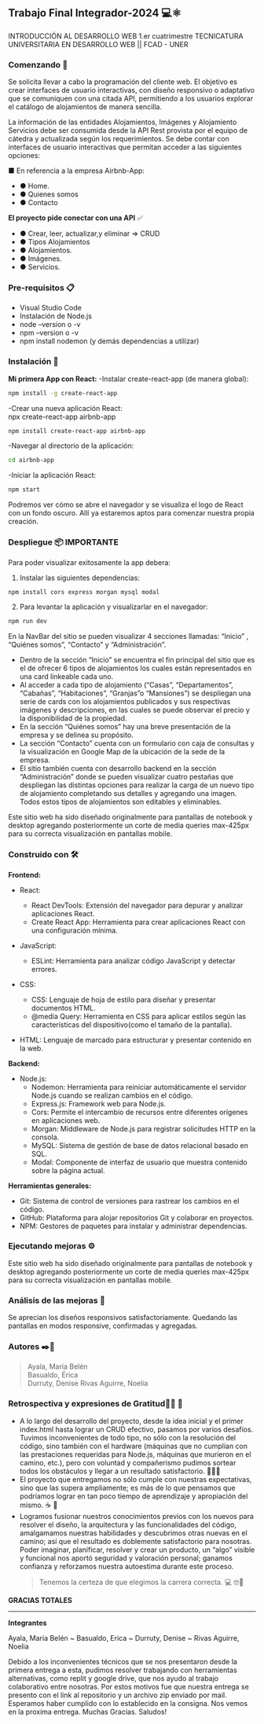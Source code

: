  ## Trabajo Final Integrador-2024 💻⚛️
INTRODUCCIÓN AL DESARROLLO WEB 1.er cuatrimestre 
TECNICATURA UNIVERSITARIA EN DESARROLLO WEB || FCAD - UNER 

### Comenzando 🚀
Se solicita llevar a cabo la programación del cliente web. El objetivo es crear interfaces de usuario interactivas, con diseño responsivo o adaptativo que se comuniquen con una citada API, permitiendo a los usuarios explorar el catálogo de alojamientos de manera sencilla. 

La información de las entidades Alojamientos, Imágenes y Alojamiento Servicios debe ser consumida desde la API Rest provista por el equipo de cátedra y actualizada según los requerimientos.
 Se debe contar con interfaces de usuario interactivas que permitan acceder a las siguientes opciones: 
 
■ En referencia a la empresa Airbnb-App: 
- ● Home. 
- ● Quienes somos 
- ● Contacto 

**El proyecto pide conectar con una API** ✅

- ● Crear, leer, actualizar,y eliminar => CRUD
- ● Tipos Alojamientos
- ● Alojamientos.
- ● Imágenes.
- ● Servicios.

### Pre-requisitos 📋
- Visual Studio Code
- Instalación de Node.js
- node –version o -v
- npm –version o -v
- npm install nodemon (y demás dependencias a utilizar)

### Instalación 🔧
**Mi primera App con React:**
-Instalar create-react-app (de manera global):
```bash
npm install -g create-react-app
```
-Crear una nueva aplicación React:	
 	npx create-react-app airbnb-app
 ```bash
npm install create-react-app airbnb-app
``` 
  
-Navegar al directorio de la aplicación:
```bash
cd airbnb-app
```
-Iniciar la aplicación React:
```bash
npm start
```

Podremos ver cómo se abre el navegador y se visualiza el logo de React con un fondo oscuro. 
Allí ya estaremos aptos para comenzar nuestra propia creación.

### Despliegue 📦  IMPORTANTE

Para poder visualizar exitosamente la app debera:
1. Instalar las siguientes dependencias:
```bash
npm install cors express morgan mysql modal
```
2. Para levantar la aplicación y visualizarlar en el navegador: 
```bash
npm run dev
```

En la NavBar del sitio se pueden visualizar 4 secciones llamadas: “Inicio” , “Quiénes somos”, “Contacto” y “Administración”.

- Dentro de la sección “Inicio” se encuentra el fin principal del sitio que es el de ofrecer 6 tipos de alojamientos los cuales están representados en una card linkeable cada uno.
- Al acceder a cada tipo de alojamiento (“Casas”, “Departamentos”, “Cabañas”, “Habitaciones”, “Granjas”o “Mansiones”) se despliegan una serie de cards con los alojamientos publicados y sus respectivas imágenes y descripciones, en las cuales se puede observar el precio y la disponibilidad de la propiedad.
- En la sección “Quiénes somos” hay una breve presentación de la empresa y se delinea su propósito.
- La sección “Contacto” cuenta con un formulario con caja de consultas y la visualización en Google Map de la ubicación de la sede de la empresa.
- El sitio también cuenta con desarrollo backend en la sección “Administración” donde se pueden visualizar cuatro pestañas que despliegan las distintas opciones para realizar la carga de un nuevo tipo de alojamiento completando sus detalles y agregando una imagen. Todos estos tipos de alojamientos son editables y eliminables.

Este sitio web ha sido diseñado originalmente para pantallas de notebook y desktop agregando posteriormente un corte de media queries max-425px para su correcta visualización en pantallas mobile.

### Construido con 🛠️
**Frontend:**
- React:
  - React DevTools: Extensión del navegador para depurar y analizar aplicaciones React.
  - Create React App: Herramienta para crear aplicaciones React con una configuración mínima.

- JavaScript:
   - ESLint: Herramienta para analizar código JavaScript y detectar errores.

- CSS:
  - CSS: Lenguaje de hoja de estilo para diseñar y presentar documentos HTML.
  - @media Query: Herramienta en CSS para aplicar estilos según las características del dispositivo(como el tamaño de la pantalla).

- HTML: Lenguaje de marcado para estructurar y presentar contenido en la web.

**Backend:**
- Node.js:
  - Nodemon: Herramienta para reiniciar automáticamente el servidor Node.js cuando se realizan cambios en el código.
  - Express.js: Framework web para Node.js.
  - Cors: Permite el intercambio de recursos entre diferentes orígenes en aplicaciones web.
  - Morgan: Middleware de Node.js para registrar solicitudes HTTP en la consola.
  - MySQL: Sistema de gestión de base de datos relacional basado en SQL.
  - Modal: Componente de interfaz de usuario que muestra contenido sobre la página actual.

**Herramientas generales:**
  - Git: Sistema de control de versiones para rastrear los cambios en el código.
  - GitHub: Plataforma para alojar repositorios Git y colaborar en proyectos.
  - NPM: Gestores de paquetes para instalar y administrar dependencias.


### Ejecutando mejoras ⚙️
  Este sitio web ha sido diseñado originalmente para pantallas de notebook y desktop agregando posteriormente un corte de media queries max-425px para su correcta visualización en pantallas mobile.

### Análisis de las mejoras 📱
  Se aprecian los diseños responsivos satisfactoriamente. Quedando las pantallas en modos responsive,  confirmadas y agregadas.

### Autores ✒️📖
> Ayala, María Belén  
> Basualdo, Érica  
> Durruty, Denise 
> Rivas Aguirre, Noelia


### Retrospectiva y expresiones de Gratitud🎁📄 📌
   - A lo largo del desarrollo del proyecto, desde la idea inicial y el primer index.html hasta lograr un CRUD efectivo, pasamos por varios desafíos. Tuvimos inconvenientes de todo tipo, no sólo con la resolución del código, sino también con el hardware (máquinas que no cumplían con las prestaciones requeridas para Node.js, máquinas que murieron en el camino, etc.), pero con voluntad y compañerismo pudimos sortear todos los obstáculos y llegar a un resultado satisfactorio. 🙌🏼✨
  - El proyecto que entregamos no sólo cumple con nuestras expectativas, sino que las supera ampliamente; es más de lo que pensamos que podríamos lograr en tan poco tiempo de aprendizaje y apropiación del mismo. ☕ 🧉
  - Logramos fusionar nuestros conocimientos previos con los nuevos para resolver el diseño, la arquitectura y las funcionalidades del código, amalgamamos nuestras habilidades y descubrimos otras nuevas en el camino; así que el resultado es doblemente satisfactorio para nosotras. Poder imaginar, planificar, resolver y crear un producto, un “algo” visible y funcional nos aportó seguridad y valoración personal; ganamos confianza y reforzamos nuestra autoestima durante este proceso.
    > Tenemos la certeza de que elegimos la carrera correcta. 💻 🤓🥰 
  
  **GRACIAS TOTALES**

-----------------------------------------------------------------------------------------------

**Integrantes**

Ayala, Maria Belén  ~  Basualdo, Erica  ~  Durruty, Denise  ~  Rivas Aguirre, Noelia

Debido a los inconvenientes técnicos que se nos presentaron desde la primera entrega a esta, pudimos resolver trabajando con herramientas alternativas, como replit y google drive, que nos ayudo al trabajo colaborativo entre nosotras. 
Por estos motivos fue que nuestra entrega se presento con el link al repositorio y un archivo zip enviado por mail. Esperamos haber cumplido con lo establecido en la consigna. Nos vemos en la proxima entrega.
Muchas Gracias. Saludos!
